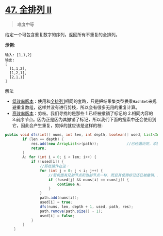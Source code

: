 # [47. 全排列 II](https://leetcode-cn.com/problems/permutations-ii/)

> 难度中等

给定一个可包含重复数字的序列，返回所有不重复的全排列。

**示例:**

```
输入: [1,1,2]
输出:
[
  [1,1,2],
  [1,2,1],
  [2,1,1]
]
```



解法

- [低效率版本](https://github.com/ogugugugugua/Java-Notes/blob/755406fb19f1e0287ab0cdcfdabf0531be976fe5/code/leetcode/%E5%85%A8%E6%8E%92%E5%88%972/src/Solution.java)：使用和[全排列1](https://github.com/ogugugugugua/Java-Notes/tree/fe5d8f27ae9ed189b7095ff058e82ed2dfb2c858/code/leetcode/%E5%85%A8%E6%8E%92%E5%88%97)相同的套路，只是把结果集类型换乘`HashSet`来规避重复数组，这样并没有进行剪枝，所以会有很多无用的重复计算。
- [高效率版本](https://github.com/ogugugugugua/Java-Notes/blob/755406fb19f1e0287ab0cdcfdabf0531be976fe5/code/leetcode/%E5%85%A8%E6%8E%92%E5%88%972/src/Solution2.java)：剪枝。我们寻找的是那些 1.已经被撤销了标记的 2.相同内容的 3.前序节点。因为正是因为其撤销了标记，所以我们下面的搜索中还会使用到它，因此会产生重复，剪掉的就应该是这样的枝:
```java 
public void dfs(int[] nums, int len, int depth, boolean[] used, List<Integer> path, List<List<Integer>> res) {
        if (len == depth) {
            res.add(new ArrayList<>(path));             //已经遍历完，添加并返回
            return;
        }
        A: for (int i = 0; i < len; i++) {
            if (!used[i]) {
                //剪枝操作在这：
                for (int j = 0; j < i; j++) {
                    //若前面有兄弟节点和当前节点一样，而且其使用标记还已被撤销，那么当前搜索结果肯定和之前一样，重复，故剪枝
                    if (!used[j] && nums[i] == nums[j]) {
                        continue A;
                    }
                }
                path.add(nums[i]);
                used[i] = true;
                dfs(nums, len, depth + 1, used, path, res);
                path.remove(path.size() - 1);
                used[i] = false;
            }
        }
    }
```

